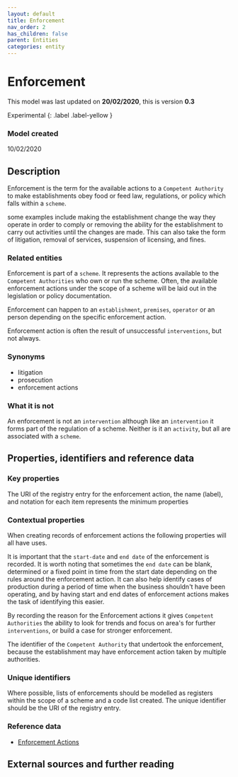 ```yaml
---
layout: default
title: Enforcement
nav_order: 2
has_children: false
parent: Entities
categories: entity
---
```

# Enforcement
This model was last updated on **20/02/2020**, this is version **0.3**

Experimental
{: .label .label-yellow }

### Model created
10/02/2020

## Description
Enforcement is the term for the available actions to a `Competent Authority` to make establishments obey food or feed law, regulations, or policy which falls within a `scheme`.

some examples include making the establishment change the way they operate in order to comply or removing the ability for the establishment to carry out activities until the changes are made.  This can also take the form of litigation, removal of services, suspension of licensing, and fines.

### Related entities
Enforcement is part of a `scheme`. It represents the actions available to the `Competent Authorities` who own or run the scheme. Often, the available enforcement actions under the scope of a scheme will be laid out in the legislation or policy documentation.

Enforcement can happen to an `establishment`, `premises`, `operator` or an person depending on the specific enforcement action.

Enforcement action is often the result of unsuccessful `interventions`, but not always.

### Synonyms
*   litigation
*   prosecution
*   enforcement actions

### What it is not
An enforcement is not an `intervention` although like an `intervention` it forms part of the regulation of a scheme.  Neither is it an `activity`, but all are associated with a `scheme`.

## Properties, identifiers and reference data

### Key properties
The URI of the registry entry for the enforcement action, the name (label), and notation for each item represents the minimum properties

### Contextual properties
When creating records of enforcement actions the following properties will all have uses.

It is important that the `start-date` and `end date` of the enforcement is recorded. It is worth noting that sometimes the `end date` can be blank, determined or a fixed point in time from the start date depending on the rules around the enforcement action. It can also help identify cases of production during a period of time when the business shouldn't have been operating, and by having start and end dates of enforcement actions makes the task of identifying this easier.

By recording the reason for the Enforcement actions it gives `Competent Authorities` the ability to look for trends and focus on area's for further `interventions`, or build a case for stronger enforcement.

The identifier of the `Competent Authority` that undertook the enforcement, because the establishment may have enforcement action taken by multiple authorities.

### Unique identifiers
Where possible, lists of enforcements should be modelled as registers within the scope of a scheme and a code list created. The unique identifier should be the URI of the registry entry.

### Reference data
*   [Enforcement Actions](https://data.food.gov.uk/codes/enforcement-monitoring/_enforcement-actions)

## External sources and further reading
